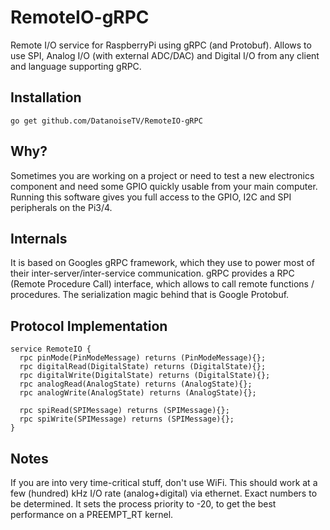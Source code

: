 # RemoteIO-gRPC
Remote I/O service for RaspberryPi using gRPC (and Protobuf).
Allows to use SPI, Analog I/O (with external ADC/DAC) and Digital I/O from any client and language supporting gRPC.

## Installation
```
go get github.com/DatanoiseTV/RemoteIO-gRPC
```

## Why?

Sometimes you are working on a project or need to test a new electronics component and need some GPIO quickly
usable from your main computer. Running this software gives you full access to the GPIO, I2C and SPI peripherals
on the Pi3/4.

## Internals
It is based on Googles gRPC framework, which they use to power most of their inter-server/inter-service communication.
gRPC provides a RPC (Remote Procedure Call) interface, which allows to call remote functions / procedures. The serialization
magic behind that is Google Protobuf.

## Protocol Implementation
```
service RemoteIO {
  rpc pinMode(PinModeMessage) returns (PinModeMessage){};
  rpc digitalRead(DigitalState) returns (DigitalState){};
  rpc digitalWrite(DigitalState) returns (DigitalState){};
  rpc analogRead(AnalogState) returns (AnalogState){};
  rpc analogWrite(AnalogState) returns (AnalogState){};

  rpc spiRead(SPIMessage) returns (SPIMessage){};
  rpc spiWrite(SPIMessage) returns (SPIMessage){};
}
```

## Notes
If you are into very time-critical stuff, don't use WiFi. This should work at a few (hundred) kHz I/O rate (analog+digital) via ethernet. Exact numbers to be determined.
It sets the process priority to -20, to get the best performance on a PREEMPT_RT kernel.
